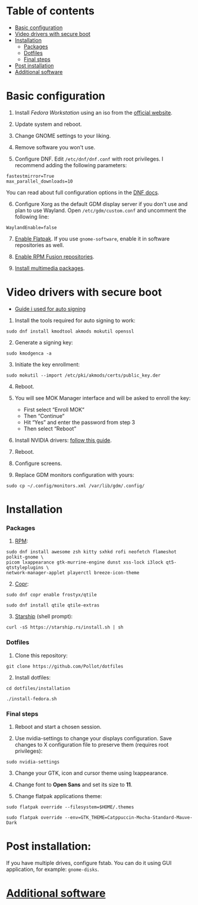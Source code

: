 # Table of contents
- [Basic configuration](#basic-configuration)
- [Video drivers with secure boot](#video-drivers-with-secure-boot)
- [Installation](#installation)
    - [Packages](#packages)
    - [Dotfiles](#dotfiles)
    - [Final steps](#final-steps)
- [Post installation](#post-installation)
- [Additional software](fedora-software.md)

# Basic configuration
1. Install *Fedora Workstation* using an iso from the [official website](https://getfedora.org/).

2. Update system and reboot.

3. Change GNOME settings to your liking.

4. Remove software you won't use.

5. Configure DNF. Edit ```/etc/dnf/dnf.conf``` with root privileges. I recommend adding the following parameters:
```
fastestmirror=True
max_parallel_downloads=10
```
You can read about full configuration options in the [DNF docs](https://dnf.readthedocs.io/en/latest/conf_ref.html).

6. Configure Xorg as the default GDM display server if you don't use and plan to use Wayland. Open ```/etc/gdm/custom.conf``` and uncomment the following line:
```
WaylandEnable=false
```

7. [Enable Flatpak](https://flatpak.org/setup/Fedora). If you use ```gnome-software```, enable it in software repositories as well.

8. [Enable RPM Fusion repositories](https://rpmfusion.org/Configuration).

9. [Install multimedia packages](https://rpmfusion.org/Howto/Multimedia).

# Video drivers with secure boot
- [Guide i used for auto signing](https://blog.monosoul.dev/2022/05/17/automatically-sign-nvidia-kernel-module-in-fedora-36/)

1. Install the tools required for auto signing to work:
```
sudo dnf install kmodtool akmods mokutil openssl
```

2. Generate a signing key:
```
sudo kmodgenca -a
```

3. Initiate the key enrollment:
```
sudo mokutil --import /etc/pki/akmods/certs/public_key.der
```

4. Reboot.

5. You will see MOK Manager interface and will be asked to enroll the key:
    - First select “Enroll MOK“
    - Then “Continue“
    - Hit “Yes” and enter the password from step 3
    - Then select “Reboot”

6. Install NVIDIA drivers: [follow this guide](https://rpmfusion.org/Howto/NVIDIA).

7. Reboot.

8. Configure screens.

9. Replace GDM monitors configuration with yours:
```
sudo cp ~/.config/monitors.xml /var/lib/gdm/.config/ 
```

# Installation

### Packages
1. [RPM](https://packages.fedoraproject.org/):
```
sudo dnf install awesome zsh kitty sxhkd rofi neofetch flameshot polkit-gnome \
picom lxappearance gtk-murrine-engine dunst xss-lock i3lock qt5-qtstyleplugins \
network-manager-applet playerctl breeze-icon-theme
```

2. [Copr](https://copr.fedorainfracloud.org/):
```
sudo dnf copr enable frostyx/qtile

sudo dnf install qtile qtile-extras
```

3. [Starship](https://starship.rs/) (shell prompt):
```
curl -sS https://starship.rs/install.sh | sh
```

### Dotfiles
1. Clone this repository:
```
git clone https://github.com/Pollot/dotfiles
```

2. Install dotfiles:
```
cd dotfiles/installation

./install-fedora.sh
```

### Final steps
1. Reboot and start a chosen session.

2. Use nvidia-settings to change your displays configuration. Save changes to X configuration file to preserve them (requires root privileges):
```
sudo nvidia-settings
```

3. Change your GTK, icon and cursor theme using lxappearance.

4. Change font to **Open Sans** and set its size to **11**.

5. Change flatpak applications theme:
```
sudo flatpak override --filesystem=$HOME/.themes

sudo flatpak override --env=GTK_THEME=Catppuccin-Mocha-Standard-Mauve-Dark
```

# Post installation:
If you have multiple drives, configure fstab. You can do it using GUI application, for example: ```gnome-disks```.

# [Additional software](fedora-software.md)
